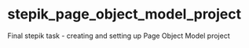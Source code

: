 # stepik_page_object_model_project
Final stepik task - creating and setting up Page Object Model project
